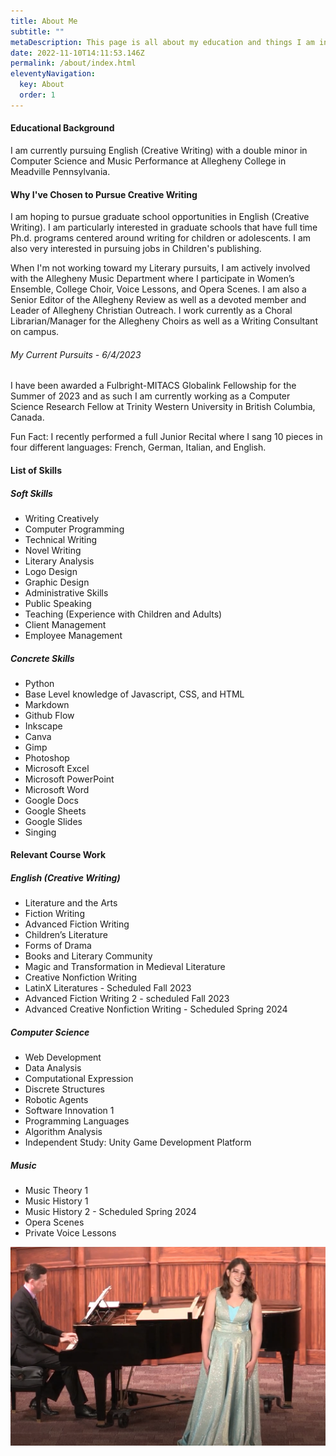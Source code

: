 ```yaml
---
title: About Me
subtitle: ""
metaDescription: This page is all about my education and things I am interested in.
date: 2022-11-10T14:11:53.146Z
permalink: /about/index.html
eleventyNavigation:
  key: About
  order: 1
---
```

#### Educational Background

I﻿ am currently pursuing English (Creative Writing) with a double minor in Computer Science and Music Performance at Allegheny College in Meadville Pennsylvania.

#### W﻿hy I've Chosen to Pursue Creative Writing

I am hoping to pursue graduate school opportunities in English (Creative Writing). I am particularly interested in graduate schools that have full time Ph.d. programs centered around writing for children or adolescents. I am also very interested in pursuing jobs in Children's publishing.

When I'm not working toward my Literary pursuits, I am actively involved with the Allegheny Music Department where I participate in Women’s Ensemble, College Choir, Voice Lessons, and Opera Scenes. I am also a Senior Editor of the Allegheny Review as well as a devoted member and Leader of Allegheny Christian Outreach. I work currently as a Choral Librarian/Manager for the Allegheny Choirs as well as a Writing Consultant on campus.

###### My Current Pursuits - 6/4/2023

I have been awarded a Fulbright-MITACS Globalink Fellowship for the Summer of 2023 and as such I am currently working as a Computer Science Research Fellow at Trinity Western University in British Columbia, Canada.

Fun Fact: I recently performed a full Junior Recital where I sang 10 pieces in four different languages: French, German, Italian, and English.

#### List of Skills

##### Soft Skills

- Writing Creatively
- Computer Programming
- Technical Writing
- Novel Writing
- Literary Analysis
- Logo Design
- Graphic Design
- Administrative Skills
- Public Speaking
- Teaching (Experience with Children and Adults)
- Client Management
- Employee Management

##### Concrete Skills

- Python
- Base Level knowledge of Javascript, CSS, and HTML
- Markdown
- Github Flow
- Inkscape
- Canva
- Gimp
- Photoshop
- Microsoft Excel
- Microsoft PowerPoint
- Microsoft Word
- Google Docs
- Google Sheets
- Google Slides
- Singing

#### Relevant Course Work

##### English (Creative Writing)

- Literature and the Arts
- Fiction Writing
- Advanced Fiction Writing
- Children’s Literature
- Forms of Drama
- Books and Literary Community
- Magic and Transformation in Medieval Literature
- Creative Nonfiction Writing
- LatinX Literatures - Scheduled Fall 2023
- Advanced Fiction Writing 2 - scheduled Fall 2023
- Advanced Creative Nonfiction Writing - Scheduled Spring 2024

##### Computer Science

- Web Development
- Data Analysis
- Computational Expression
- Discrete Structures
- Robotic Agents
- Software Innovation 1
- Programming Languages
- Algorithm Analysis
- Independent Study: Unity Game Development Platform

##### Music

- Music Theory 1
- Music History 1
- Music History 2 - Scheduled Spring 2024
- Opera Scenes
- Private Voice Lessons

![Picture of Evelyn Griffith Mid Recital](/src/assets/img/Recital-Picture-1.png "Evelyn Griffith Nov. 5th, 2022")